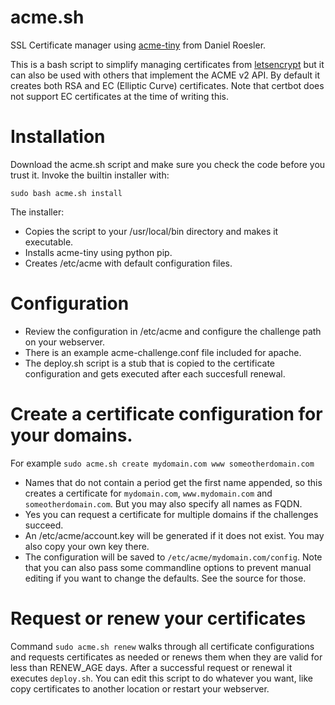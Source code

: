 # acme.sh
SSL Certificate manager using [acme-tiny](https://github.com/diafygi/acme-tiny) from Daniel Roesler.

This is a bash script to simplify managing certificates from [letsencrypt](https://letsencrypt.org/) but it can also be used with others that implement the ACME v2 API. By default it creates both RSA and EC (Elliptic Curve) certificates. Note that certbot does not support EC certificates at the time of writing this.

# Installation
Download the acme.sh script and make sure you check the code before you trust it.
Invoke the builtin installer with:

`sudo bash acme.sh install`

The installer:
* Copies the script to your /usr/local/bin directory and makes it executable.
* Installs acme-tiny using python pip.
* Creates /etc/acme with default configuration files.

# Configuration
* Review the configuration in /etc/acme and configure the challenge path on your webserver. 
* There is an example acme-challenge.conf file included for apache.
* The deploy.sh script is a stub that is copied to the certificate configuration and gets executed after each succesfull renewal.

# Create a certificate configuration for your domains.

For example `sudo acme.sh create mydomain.com www someotherdomain.com`

* Names that do not contain a period get the first name appended, so this creates a certificate for `mydomain.com`, `www.mydomain.com` and `someotherdomain.com`. But you may also specify all names as FQDN.
* Yes you can request a certificate for multiple domains if the challenges succeed.
* An /etc/acme/account.key will be generated if it does not exist. You may also copy your own key there.
* The configuration will be saved to `/etc/acme/mydomain.com/config`. Note that you can also pass some commandline options to prevent manual editing if you want to change the defaults. See the source for those.

# Request or renew your certificates

Command `sudo acme.sh renew` walks through all certificate configurations and requests certificates as needed or renews them when they are valid for less than RENEW_AGE days. After a successful request or renewal it executes `deploy.sh`. You can edit this script to do whatever you want, like copy certificates to another location or restart your webserver.
